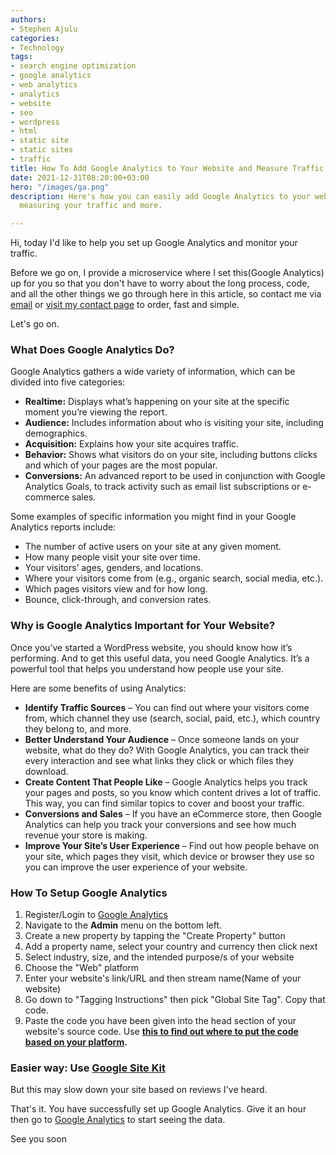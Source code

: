 ```yaml
---
authors:
- Stephen Ajulu
categories:
- Technology
tags:
- search engine optimization
- google analytics
- web analytics
- analytics
- website
- seo
- wordpress
- html
- static site
- static sites
- traffic
title: How To Add Google Analytics to Your Website and Measure Traffic
date: 2021-12-31T08:20:00+03:00
hero: "/images/ga.png"
description: Here's how you can easily add Google Analytics to your website and start
  measuring your traffic and more.

---
```

Hi, today I'd like to help you set up Google Analytics and monitor your traffic.

Before we go on, I provide a microservice where I set this(Google Analytics) up for you so that you don't have to worry about the long process, code, and all the other things we go through here in this article, so contact me via [email](mailto:alunje73@gmail.com) or [visit my contact page](/contact) to order, fast and simple.

Let's go on.

### What Does Google Analytics Do?

Google Analytics gathers a wide variety of information, which can be divided into five categories:

* **Realtime:** Displays what’s happening on your site at the specific moment you’re viewing the report.
* **Audience:** Includes information about who is visiting your site, including demographics.
* **Acquisition:** Explains how your site acquires traffic.
* **Behavior:** Shows what visitors do on your site, including buttons clicks and which of your pages are the most popular.
* **Conversions:** An advanced report to be used in conjunction with Google Analytics Goals, to track activity such as email list subscriptions or e-commerce sales.

Some examples of specific information you might find in your Google Analytics reports include:

* The number of active users on your site at any given moment.
* How many people visit your site over time.
* Your visitors’ ages, genders, and locations.
* Where your visitors come from (e.g., organic search, social media, etc.).
* Which pages visitors view and for how long.
* Bounce, click-through, and conversion rates.

### Why is Google Analytics Important for Your Website?

Once you’ve started a WordPress website, you should know how it’s performing. And to get this useful data, you need Google Analytics. It’s a powerful tool that helps you understand how people use your site.

Here are some benefits of using Analytics:

* **Identify Traffic Sources** – You can find out where your visitors come from, which channel they use (search, social, paid, etc.), which country they belong to, and more.
* **Better Understand Your Audience** – Once someone lands on your website, what do they do? With Google Analytics, you can track their every interaction and see what links they click or which files they download.
* **Create Content That People Like** – Google Analytics helps you track your pages and posts, so you know which content drives a lot of traffic. This way, you can find similar topics to cover and boost your traffic.
* **Conversions and Sales** – If you have an eCommerce store, then Google Analytics can help you track your conversions and see how much revenue your store is making.
* **Improve Your Site’s User Experience** – Find out how people behave on your site, which pages they visit, which device or browser they use so you can improve the user experience of your website.

### How To Setup Google Analytics

1. Register/Login to [Google Analytics](https://analytics.google.com)
2. Navigate to the **Admin** menu on the bottom left.
3. Create a new property by tapping the "Create Property" button
4. Add a property name, select your country and currency then click next
5. Select industry, size, and the intended purpose/s of your website
6. Choose the "Web" platform
7. Enter your website's link/URL and then stream name(Name of your website)
8. Go down to "Tagging Instructions" then pick "Global Site Tag". Copy that code.
9. Paste the code you have been given into the head section of your website's source code. Use [**this to find out where to put the code based on your platform**](https://support.google.com/analytics/answer/10840722?hl=en&utm_id=ad#cms&zippy=)**.**

### Easier way: Use [Google Site Kit](https://sitekit.withgoogle.com/)

But this may slow down your site based on reviews I've heard.

That's it. You have successfully set up Google Analytics. Give it an hour then go to [Google Analytics](https://analytics.google.com) to start seeing the data.

See you soon